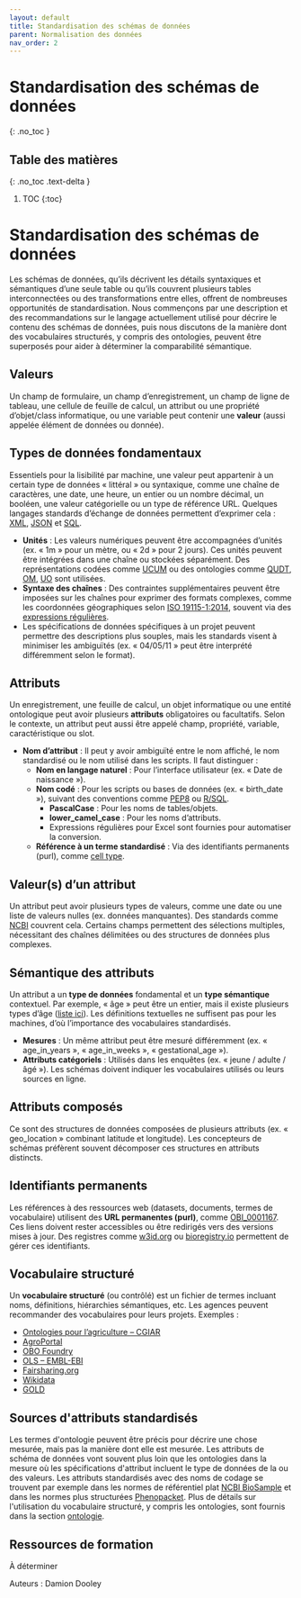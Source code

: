 ```yaml
---
layout: default
title: Standardisation des schémas de données
parent: Normalisation des données
nav_order: 2
---
```


# Standardisation des schémas de données
{: .no_toc }

## Table des matières
{: .no_toc .text-delta }

1. TOC
{:toc}

# Standardisation des schémas de données
Les schémas de données, qu’ils décrivent les détails syntaxiques et sémantiques d’une seule table ou qu’ils couvrent plusieurs tables interconnectées ou des transformations entre elles, offrent de nombreuses opportunités de standardisation. Nous commençons par une description et des recommandations sur le langage actuellement utilisé pour décrire le contenu des schémas de données, puis nous discutons de la manière dont des vocabulaires structurés, y compris des ontologies, peuvent être superposés pour aider à déterminer la comparabilité sémantique.

## Valeurs
Un champ de formulaire, un champ d’enregistrement, un champ de ligne de tableau, une cellule de feuille de calcul, un attribut ou une propriété d’objet/class informatique, ou une variable peut contenir une **valeur** (aussi appelée élément de données ou donnée).

## Types de données fondamentaux
Essentiels pour la lisibilité par machine, une valeur peut appartenir à un certain type de données « littéral » ou syntaxique, comme une chaîne de caractères, une date, une heure, un entier ou un nombre décimal, un booléen, une valeur catégorielle ou un type de référence URL. Quelques langages standards d’échange de données permettent d’exprimer cela : [XML](https://www.w3.org/TR/xmlschema11-2/#built-in-datatypes), [JSON](https://json-schema.org/understanding-json-schema/reference/type) et [SQL](https://www.digitalocean.com/community/tutorials/sql-data-types).

- **Unités** : Les valeurs numériques peuvent être accompagnées d’unités (ex. « 1m » pour un mètre, ou « 2d » pour 2 jours). Ces unités peuvent être intégrées dans une chaîne ou stockées séparément. Des représentations codées comme [UCUM](https://units-of-measurement.org/) ou des ontologies comme [QUDT](http://qudt.org/), [OM](http://www.ontology-of-units-of-measure.org/), [UO](https://obofoundry.org/ontology/uo) sont utilisées.
- **Syntaxe des chaînes** : Des contraintes supplémentaires peuvent être imposées sur les chaînes pour exprimer des formats complexes, comme les coordonnées géographiques selon [ISO 19115-1:2014](https://www.iso.org/standard/53798.html), souvent via des [expressions régulières](https://en.wikipedia.org/wiki/Regular_expression).
- Les spécifications de données spécifiques à un projet peuvent permettre des descriptions plus souples, mais les standards visent à minimiser les ambiguïtés (ex. « 04/05/11 » peut être interprété différemment selon le format).

## Attributs
Un enregistrement, une feuille de calcul, un objet informatique ou une entité ontologique peut avoir plusieurs **attributs** obligatoires ou facultatifs. Selon le contexte, un attribut peut aussi être appelé champ, propriété, variable, caractéristique ou slot.

- **Nom d’attribut** : Il peut y avoir ambiguïté entre le nom affiché, le nom standardisé ou le nom utilisé dans les scripts. Il faut distinguer :
  - **Nom en langage naturel** : Pour l’interface utilisateur (ex. « Date de naissance »).
  - **Nom codé** : Pour les scripts ou bases de données (ex. « birth_date »), suivant des conventions comme [PEP8](https://peps.python.org/pep-0008/) ou [R/SQL](https://bookdown.org/content/d1e53ac9-28ce-472f-bc2c-f499f18264a3/names.html).
    - **PascalCase** : Pour les noms de tables/objets.
    - **lower_camel_case** : Pour les noms d’attributs.
    - Expressions régulières pour Excel sont fournies pour automatiser la conversion.
  - **Référence à un terme standardisé** : Via des identifiants permanents (purl), comme [cell type](http://purl.obolibrary.org/obo/CL_0000000).

## Valeur(s) d’un attribut
Un attribut peut avoir plusieurs types de valeurs, comme une date ou une liste de valeurs nulles (ex. données manquantes). Des standards comme [NCBI](https://www.ddbj.nig.ac.jp/biosample/submission-e.html#missing-value-reporting) couvrent cela. Certains champs permettent des sélections multiples, nécessitant des chaînes délimitées ou des structures de données plus complexes.

## Sémantique des attributs
Un attribut a un **type de données** fondamental et un **type sémantique** contextuel. Par exemple, « âge » peut être un entier, mais il existe plusieurs types d’âge ([liste ici](http://purl.obolibrary.org/obo/OBI_0001167)). Les définitions textuelles ne suffisent pas pour les machines, d’où l’importance des vocabulaires standardisés.

- **Mesures** : Un même attribut peut être mesuré différemment (ex. « age_in_years », « age_in_weeks », « gestational_age »).
- **Attributs catégoriels** : Utilisés dans les enquêtes (ex. « jeune / adulte / âgé »). Les schémas doivent indiquer les vocabulaires utilisés ou leurs sources en ligne.

## Attributs composés
Ce sont des structures de données composées de plusieurs attributs (ex. « geo_location » combinant latitude et longitude). Les concepteurs de schémas préfèrent souvent décomposer ces structures en attributs distincts.

## Identifiants permanents
Les références à des ressources web (datasets, documents, termes de vocabulaire) utilisent des **URL permanentes (purl)**, comme [OBI_0001167](http://purl.obolibrary.org/obo/OBI_0001167). Ces liens doivent rester accessibles ou être redirigés vers des versions mises à jour. Des registres comme [w3id.org](https://w3id.org/) ou [bioregistry.io](https://bioregistry.io/) permettent de gérer ces identifiants.

## Vocabulaire structuré
Un **vocabulaire structuré** (ou contrôlé) est un fichier de termes incluant noms, définitions, hiérarchies sémantiques, etc. Les agences peuvent recommander des vocabulaires pour leurs projets. Exemples :

- [Ontologies pour l’agriculture – CGIAR](https://bigdata.cgiar.org/ontologies-for-agriculture/)
- [AgroPortal](https://agroportal.lirmm.fr/)
- [OBO Foundry](https://obofoundry.org/)
- [OLS – EMBL-EBI](https://www.ebi.ac.uk/ols4)
- [Fairsharing.org](https://fairsharing.org/search?fairsharingRegistry=Standard)
- [Wikidata](https://www.wikidata.org/wiki/)
- [GOLD](https://gold.jgi.doe.gov/ecosystem_classification)

## Sources d'attributs standardisés
Les termes d'ontologie peuvent être précis pour décrire une chose mesurée, mais pas la manière dont elle est mesurée. Les attributs de schéma de données vont souvent plus loin que les ontologies dans la mesure où les spécifications d'attribut incluent le type de données de la ou des valeurs. Les attributs standardisés avec des noms de codage se trouvent par exemple dans les normes de référentiel plat [NCBI BioSample](https://www.ncbi.nlm.nih.gov/biosample/docs/packages/) et dans les normes plus structurées [Phenopacket](https://phenopacket-schema.readthedocs.io/). Plus de détails sur l'utilisation du vocabulaire structuré, y compris les ontologies, sont fournis dans la section [ontologie](https://climatesmartagcollab.github.io/Documentation-en/Data_Standardization/ontology.html).

## Ressources de formation
À déterminer

Auteurs : Damion Dooley
